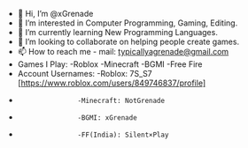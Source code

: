 - 👋 Hi, I’m @xGrenade
- 👀 I’m interested in Computer Programming, Gaming, Editing.
- 🌱 I’m currently learning New Programming Languages.
- 💞️ I’m looking to collaborate on helping people create games.
- 📫 How to reach me - mail: typicallyagrenade@gmail.com
- Games I Play: -Roblox -Minecraft -BGMI -Free Fire
- Account Usernames: -Roblox: 7S_S7 [https://www.roblox.com/users/849746837/profile]
-                    -Minecraft: NotGrenade
-                    -BGMI: xGrenade
-                    -FF(India): Silent×Play

